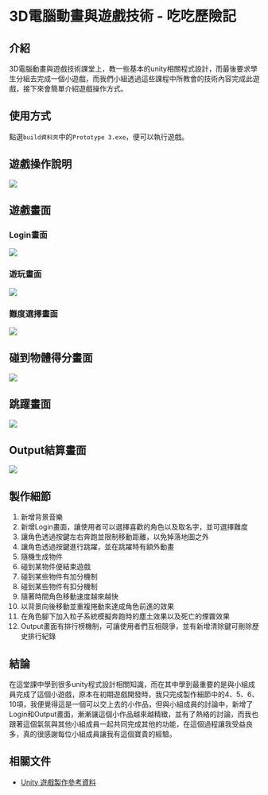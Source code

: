 # 3D電腦動畫與遊戲技術 - 吃吃歷險記

## 介紹
3D電腦動畫與遊戲技術課堂上，教一些基本的unity相關程式設計，而最後要求學生分組去完成一個小遊戲，而我們小組透過這些課程中所教會的技術內容完成此遊戲，接下來會簡單介紹遊戲操作方式。

## 使用方式
點選`build資料夾`中的`Prototype 3.exe`，便可以執行遊戲。

## 遊戲操作說明
![](https://i.imgur.com/lFcg94J.png)

## 遊戲畫面
### Login畫面
![](https://i.imgur.com/Liaxwg1.jpg)

### 遊玩畫面
![](https://i.imgur.com/xN32d2E.jpg)

### 難度選擇畫面
![](https://i.imgur.com/4aEimtt.jpg)

## 碰到物體得分畫面
![](https://i.imgur.com/NPTCx1q.jpg)

## 跳躍畫面
![](https://i.imgur.com/Jkujht2.jpg)

## Output結算畫面
![](https://i.imgur.com/KzxqyWt.jpg)


## 製作細節
1. 新增背景音樂
2. 新增Login畫面，讓使用者可以選擇喜歡的角色以及取名字，並可選擇難度
3. 讓角色透過按鍵左右奔跑並限制移動距離，以免掉落地圖之外
4. 讓角色透過按鍵進行跳躍，並在跳躍時有額外動畫
5. 隨機生成物件
6. 碰到某物件便結束遊戲
7. 碰到某些物件有加分機制
8. 碰到某些物件有扣分機制
9. 隨著時間角色移動速度越來越快
10. 以背景向後移動並重複捲動來達成角色前進的效果
11. 在角色腳下加入粒子系統模擬奔跑時的塵土效果以及死亡的煙霧效果
12. Output畫面有排行榜機制，可讓使用者們互相競爭，並有新增清除鍵可刪除歷史排行紀錄

## 結論
在這堂課中學到很多unity程式設計相關知識，而在其中學到最重要的是與小組成員完成了這個小遊戲，原本在初期遊戲開發時，我只完成製作細節中的4、5、6、10項，我便覺得這是一個可以交上去的小作品，但與小組成員的討論中，新增了Login和Output畫面，漸漸讓這個小作品越來越精緻，並有了熱絡的討論，而我也跟著這個氣氛與其他小組成員一起共同完成其他的功能，在這個過程讓我受益良多，真的很感謝每位小組成員讓我有這個寶貴的經驗。

## 相關文件
* [Unity 遊戲製作參考資料](https://learn.unity.com/project/unit-3-sound-and-effects?courseId=5cf96c41edbc2a2ca6e8810f)
